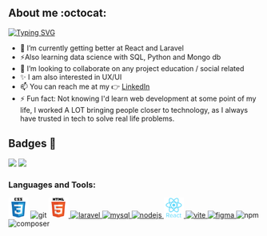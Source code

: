 ## About me :octocat:

[![Typing SVG](https://readme-typing-svg.demolab.com?font=Fira+Code&pause=1000&color=DC42CE&center=true&multiline=true&width=435&lines=Hello+World!+It's+Jess!;FullStack+Developer+and+React+Lover)](https://git.io/typing-svg)
- 🌱 I’m currently getting better at React and Laravel
- ⚡Also learning data science with SQL, Python and Mongo db
- 👯 I’m looking to collaborate on any project education / social related
- ✨ I am also interested in UX/UI
- 📫 You can reach me at my 👉 [LinkedIn](https://www.linkedin.com/in/jessica-rios-maneiro/) 
- ⚡ Fun fact: Not knowing I'd learn web development at some point of my life, I worked A LOT bringing people closer to technology, as I always have trusted in tech to solve real life problems. 

## Badges :medal_sports:

 <img src="https://images.credly.com/size/220x220/images/dd747f80-8831-4034-89eb-9f9f08496a3e/image.png" width="100"></img>
 <img src="https://www.scrummanager.com/intranet/files/credential/6/smalllogo.png?1678363651044" width="100"></img>
 
 <h3 align="left">Languages and Tools:</h3>
<p align="left"> 
<a href="https://www.w3schools.com/css/" target="_blank" rel="noreferrer"> <img src="https://raw.githubusercontent.com/devicons/devicon/master/icons/css3/css3-original-wordmark.svg" alt="css3" width="40" height="40"/></a>  
<img src="https://www.vectorlogo.zone/logos/git-scm/git-scm-icon.svg" alt="git" width="40" height="40"/>  
<a href="https://www.w3.org/html/" target="_blank" rel="noreferrer"> <img src="https://raw.githubusercontent.com/devicons/devicon/master/icons/html5/html5-original-wordmark.svg" alt="html5" width="40" height="40"/> </a> 
<a href="https://laravel.com/" target="_blank" rel="noreferrer"> <img src="https://th.bing.com/th/id/OIP.8XsXIPxX7twobsKwzmwkKAHaHa?pid=ImgDet&rs=1original.svg" alt="laravel" width="40" height="40"/> </a> 
<a href="https://www.mysql.com/" target="_blank" rel="noreferrer"> <img src="https://user-images.githubusercontent.com/114427205/227335376-9b93400f-0dc4-4951-a9ac-4fdb732da47f.png" alt="mysql" width="40" height="40"/> </a>
<a href="https://nodejs.org" target="_blank" rel="noreferrer"> <img src="https://miro.medium.com/max/3200/1*El82DHzQwuFxMIXzBzKjUA.png" alt="nodejs" width="40" height="40"/> </a> 
<a href="https://reactjs.org/" target="_blank" rel="noreferrer"> <img src="https://raw.githubusercontent.com/devicons/devicon/master/icons/react/react-original-wordmark.svg" alt="react" width="40" height="40"/> </a> 
<a href="https://vitejs.dev" target="_blank" rel="noreferrer"> <img src="https://user-images.githubusercontent.com/114427205/227336586-260a21c3-118a-4b8f-862f-7e7ba6179c14.png" alt="vite" width="40" height="40"/> </a>
<a href="https://www.figma.com/" target="_blank" rel="noreferrer"> <img src="https://www.vectorlogo.zone/logos/figma/figma-icon.svg" alt="figma" width="40" height="40"/> </a> 
 <img src="https://user-images.githubusercontent.com/114427205/227337206-17f9467b-caaa-48c6-a7b7-cb1738093de0.png" alt="npm" width="40" height="40"/> 
  <img src="https://cdn.freebiesupply.com/logos/large/2x/composer-logo-png-transparent.png" alt="composer" width="40" height="40"/>
<a href="https://git-scm.com/" target="_blank" rel="noreferrer"> </p>
